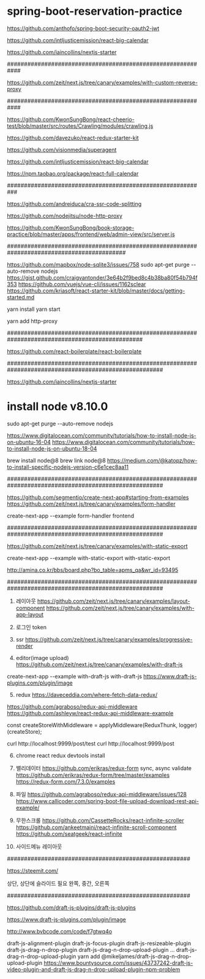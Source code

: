 # spring-boot-reservation-practice

https://github.com/anthofo/spring-boot-security-oauth2-jwt

https://github.com/intljusticemission/react-big-calendar

https://github.com/iaincollins/nextjs-starter

############################################################

https://github.com/zeit/next.js/tree/canary/examples/with-custom-reverse-proxy



############################################################

https://github.com/KwonSungBong/react-cheerio-test/blob/master/src/routes/Crawling/modules/crawling.js

https://github.com/davezuko/react-redux-starter-kit

https://github.com/visionmedia/superagent

https://github.com/intljusticemission/react-big-calendar

https://npm.taobao.org/package/react-full-calendar

###########################################################

https://github.com/andreiduca/cra-ssr-code-splitting

https://github.com/nodejitsu/node-http-proxy

https://github.com/KwonSungBong/book-storage-practice/blob/master/apps/frontend/web/admin-view/src/server.js


###########################################################################################

https://github.com/mapbox/node-sqlite3/issues/758
sudo apt-get purge --auto-remove nodejs
https://gist.github.com/craigvantonder/3e64b2f9bed8c4b38ba80f54b794f353
https://github.com/vuejs/vue-cli/issues/1162sclear
https://github.com/kriasoft/react-starter-kit/blob/master/docs/getting-started.md


yarn install
yarn start

yarn add http-proxy



################################################################################################

https://github.com/react-boilerplate/react-boilerplate



######################################################################################################

https://github.com/iaincollins/nextjs-starter

# install node v8.10.0

sudo apt-get purge --auto-remove nodejs

https://www.digitalocean.com/community/tutorials/how-to-install-node-js-on-ubuntu-16-04
https://www.digitalocean.com/community/tutorials/how-to-install-node-js-on-ubuntu-18-04

brew install node@8
brew link node@8
https://medium.com/@katopz/how-to-install-specific-nodejs-version-c6e1cec8aa11




######################################################################################################

https://github.com/segmentio/create-next-app#starting-from-examples
https://github.com/zeit/next.js/tree/canary/examples/form-handler

create-next-app --example form-handler frontend


######################################################################################################


https://github.com/zeit/next.js/tree/canary/examples/with-static-export


create-next-app --example with-static-export with-static-export


http://amina.co.kr/bbs/board.php?bo_table=apms_qa&wr_id=93495


######################################################################################################


1. 레이아웃
https://github.com/zeit/next.js/tree/canary/examples/layout-component
https://github.com/zeit/next.js/tree/canary/examples/with-app-layout

2. 로그인
token

3. ssr
https://github.com/zeit/next.js/tree/canary/examples/progressive-render

4. editor(image upload)
https://github.com/zeit/next.js/tree/canary/examples/with-draft-js

create-next-app --example with-draft-js with-draft-js
https://www.draft-js-plugins.com/plugin/image


5. redux
https://daveceddia.com/where-fetch-data-redux/

https://github.com/agraboso/redux-api-middleware
https://github.com/ashleyw/react-redux-api-middleware-example

const createStoreWithMiddleware = applyMiddleware(ReduxThunk, logger)(createStore);

curl http://localhost:9999/post/test
curl http://localhost:9999/post

6. chrome react redux devtools install

7. 밸리데이터
https://github.com/erikras/redux-form
sync, async validate
https://github.com/erikras/redux-form/tree/master/examples
https://redux-form.com/7.3.0/examples

8. 파일
https://github.com/agraboso/redux-api-middleware/issues/128
https://www.callicoder.com/spring-boot-file-upload-download-rest-api-example/


9. 무한스크롤
https://github.com/CassetteRocks/react-infinite-scroller
https://github.com/ankeetmaini/react-infinite-scroll-component
https://github.com/seatgeek/react-infinite

10. 사이드메뉴 레이아웃



######################################################

https://steemit.com/


상단, 상단에 슬라이드 필요
완쪽, 중간, 오른쪽


######################################################

https://github.com/draft-js-plugins/draft-js-plugins

https://www.draft-js-plugins.com/plugin/image

http://www.bvbcode.com/code/f7gtwq4o


draft-js-alignment-plugin
draft-js-focus-plugin
draft-js-resizeable-plugin
draft-js-drag-n-drop-plugin
draft-js-drag-n-drop-upload-plugin
... 
draft-js-drag-n-drop-upload-plugin
yarn add @mikeljames/draft-js-drag-n-drop-upload-plugin
https://www.bountysource.com/issues/43737242-draft-js-video-plugin-and-draft-js-drag-n-drop-upload-plugin-npm-problem
























